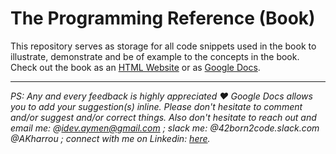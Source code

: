 # The Programming Reference (Book)

This repository serves as storage for all code snippets used in the book to illustrate, demonstrate and be of example to the concepts in the book. Check out the book as an [HTML Website](https://docs.google.com/document/d/e/2PACX-1vRIl_pkXRghf1LzFryOn5VfNycluCfgnOdLlFQku01IWMGAb5m2aM065mpGJ7_I-PePVwtyGrxaWCi4/pub) or as [Google Docs](https://docs.google.com/document/d/1o5Gq44C2VUEnR487WPrxhIp_KaX85VjLSg0jdpiQ4Jk/edit?usp=sharing).

----

_PS: Any and every feedback is highly appreciated ❤️ Google Docs allows you to add your suggestion(s) inline. Please don't hesitate to comment and/or suggest and/or correct things. Also don't hesitate to reach out and email me: @idev.aymen@gmail.com ; slack me: @42born2code.slack.com @AKharrou ; connect with me on Linkedin: [here](https://www.linkedin.com/in/aymen-kharroubi-83a673145?lipi=urn%3Ali%3Apage%3Ad_flagship3_profile_view_base_contact_details%3BZt07F%2BC7QHK%2BMtMg80CqBw%3D%3D)._
